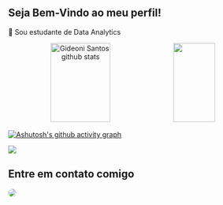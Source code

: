## Seja Bem-Vindo ao meu perfil!

🔭 Sou estudante de Data Analytics<br>

<div align="center">  
  <img width="49%" height="160px" src="https://github-readme-stats.vercel.app/api?username=gideoni-santos&show_icons=true&count_private=true&hide_border=true&title_color=20B2AA&icon_color=20B2AA&text_color=c9d1d9&bg_color=0d1117" alt="Gideoni Santos github stats" /> 
  <img width="41%" height="160px" src="https://github-readme-stats.vercel.app/api/top-langs/?username=gideoni-santos&layout=compact&hide_border=true&title_color=20B2AA&text_color=20B2AA&bg_color=0d1117" />
</div>

[![Ashutosh's github activity graph](https://github-readme-activity-graph.cyclic.app/graph?username=gideoni-santos&bg_color=0d1117&color=4679af&line=368ad3&point=94abff&area=true&hide_border=true)](https://github.com/ashutosh00710/github-readme-activity-graph)

<div>
  <img src="https://img.shields.io/badge/Python-3776AB?style=for-the-badge&logo=python&logoColor=white"/>
</div>

## Entre em contato comigo<br>
<div>
  <a href="https://www.linkedin.com/in/gideoni-santos-014308254/" target="_blank"><img src="https://img.shields.io/badge/-LinkedIn-%230077B5?style=for-the-badge&logo=linkedin&logoColor=white" style="border-radius: 30px" target="_blank"></a>
</div>

